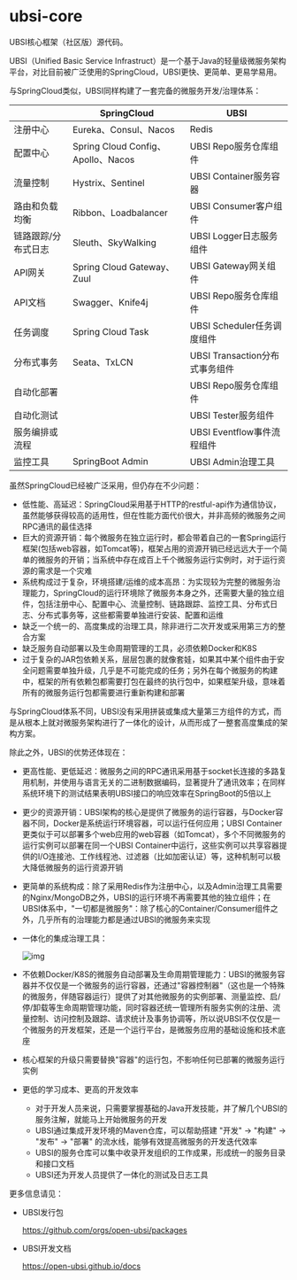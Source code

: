 # ubsi-core
UBSI核心框架（社区版）源代码。



UBSI（Unified Basic Service Infrastruct）是一个基于Java的轻量级微服务架构平台，对比目前被广泛使用的SpringCloud，UBSI更快、更简单、更易学易用。

与SpringCloud类似，UBSI同样构建了一套完备的微服务开发/治理体系：

|                     | SpringCloud                        | UBSI                           |
| ------------------- | ---------------------------------- | ------------------------------ |
| 注册中心            | Eureka、Consul、Nacos              | Redis                          |
| 配置中心            | Spring Cloud Config、Apollo、Nacos | UBSI Repo服务仓库组件          |
| 流量控制            | Hystrix、Sentinel                  | UBSI Container服务容器         |
| 路由和负载均衡      | Ribbon、Loadbalancer               | UBSI Consumer客户组件          |
| 链路跟踪/分布式日志 | Sleuth、SkyWalking                 | UBSI Logger日志服务组件        |
| API网关             | Spring Cloud Gateway、Zuul         | UBSI Gateway网关组件           |
| API文档             | Swagger、Knife4j                   | UBSI Repo服务仓库组件          |
| 任务调度            | Spring Cloud Task                  | UBSI Scheduler任务调度组件     |
| 分布式事务          | Seata、TxLCN                       | UBSI Transaction分布式事务组件 |
| 自动化部署          |                                    | UBSI Repo服务仓库组件          |
| 自动化测试          |                                    | UBSI Tester服务组件            |
| 服务编排或流程      |                                    | UBSI Eventflow事件流程组件     |
| 监控工具            | SpringBoot Admin                   | UBSI Admin治理工具             |



虽然SpringCloud已经被广泛采用，但仍存在不少问题：

- 低性能、高延迟：SpringCloud采用基于HTTP的restful-api作为通信协议，虽然能够获得较高的适用性，但在性能方面代价很大，并非高频的微服务之间RPC通讯的最佳选择
- 巨大的资源开销：每个微服务在独立运行时，都会带着自己的一套Spring运行框架(包括web容器，如Tomcat等)，框架占用的资源开销已经远远大于一个简单的微服务的开销；当系统中存在成百上千个微服务运行实例时，对于运行资源的需求是一个灾难
- 系统构成过于复杂，环境搭建/运维的成本高昂：为实现较为完整的微服务治理能力，SpringCloud的运行环境除了微服务本身之外，还需要大量的独立组件，包括注册中心、配置中心、流量控制、链路跟踪、监控工具、分布式日志、分布式事务等，这些都需要单独进行安装、配置和运维
- 缺乏一个统一的、高度集成的治理工具，除非进行二次开发或采用第三方的整合方案
- 缺乏服务自动部署以及生命周期管理的工具，必须依赖Docker和K8S
- 过于复杂的JAR包依赖关系，层层包裹的就像套娃，如果其中某个组件由于安全问题需要单独升级，几乎是不可能完成的任务；另外在每个微服务的构建中，框架的所有依赖包都需要打包在最终的执行包中，如果框架升级，意味着所有的微服务运行包都需要进行重新构建和部署



与SpringCloud体系不同，UBSI没有采用拼装或集成大量第三方组件的方式，而是从根本上就对微服务架构进行了一体化的设计，从而形成了一整套高度集成的架构方案。

除此之外，UBSI的优势还体现在：

- 更高性能、更低延迟：微服务之间的RPC通讯采用基于socket长连接的多路复用机制，并使用与语言无关的二进制数据编码，显著提升了通讯效率；在同样系统环境下的测试结果表明UBSI接口的响应效率在SpringBoot的5倍以上

- 更少的资源开销：UBSI架构的核心是提供了微服务的运行容器，与Docker容器不同，Docker是系统运行环境容器，可以运行任何应用；UBSI Container更类似于可以部署多个web应用的web容器（如Tomcat），多个不同微服务的运行实例可以部署在同一个UBSI Container中运行，这些实例可以共享容器提供的I/O连接池、工作线程池、过滤器（比如加密认证）等，这种机制可以极大降低微服务的运行资源开销

- 更简单的系统构成：除了采用Redis作为注册中心，以及Admin治理工具需要的Nginx/MongoDB之外，UBSI的运行环境不再需要其他的独立组件；在UBSI体系中，"一切都是微服务"：除了核心的Container/Consumer组件之外，几乎所有的治理能力都是通过UBSI的微服务来实现

- 一体化的集成治理工具：

  ![img](https://ubsi-home.github.io/docs/ubsi-admin.png)

- 不依赖Docker/K8S的微服务自动部署及生命周期管理能力：UBSI的微服务容器并不仅仅是一个微服务的运行容器，还通过"容器控制器"（这也是一个特殊的微服务，伴随容器运行）提供了对其他微服务的实例部署、测量监控、启/停/卸载等生命周期管理功能，同时容器还统一管理所有服务实例的注册、流量控制、访问控制及跟踪、请求统计及事务协调等，所以说UBSI不仅仅是一个微服务的开发框架，还是一个运行平台，是微服务应用的基础设施和技术底座

- 核心框架的升级只需要替换"容器"的运行包，不影响任何已部署的微服务运行实例

- 更低的学习成本、更高的开发效率

  - 对于开发人员来说，只需要掌握基础的Java开发技能，并了解几个UBSI的服务注解，就能马上开始微服务的开发
  - UBSI通过集成开发环境的Maven仓库，可以帮助搭建 "开发" -> "构建" -> "发布" -> "部署" 的流水线，能够有效提高微服务的开发迭代效率
  - UBSI的服务仓库可以集中收录开发组织的工作成果，形成统一的服务目录和接口文档
  - UBSI还为开发人员提供了一体化的测试及日志工具



更多信息请见：

- UBSI发行包

  https://github.com/orgs/open-ubsi/packages

- UBSI开发文档

  https://open-ubsi.github.io/docs